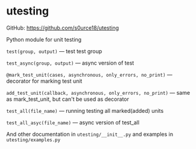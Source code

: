 # utesting

GitHub: https://github.com/s0urce18/utesting

Python module for unit testing

`test(group, output)` — test test group

`test_async(group, output)` — async version of test

`@mark_test_unit(cases, asynchronous, only_errors, no_print)` — decorator for marking test unit

`add_test_unit(callback, asynchronous, only_errors, no_print)` — same as mark_test_unit, but can't be used as decorator

`test_all(file_name)` — running testing all marked(added) units

`test_all_asyc(file_name)` — async version of test_all

And other documentation in `utesting/__init__.py` and examples in `utesting/examples.py`